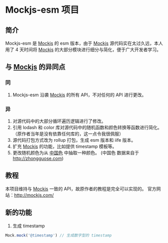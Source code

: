 # Mockjs-esm 项目

## 简介

Mockjs-esm 是 [Mockjs](http://mockjs.com/) 的 esm 版本，由于 [Mockjs](http://mockjs.com/) 源代码实在太过久远，本人用了 4 天时间将 [Mockjs](http://mockjs.com/) 的大部分模块进行细分与简化，便于广大开发者学习。

## 与 [Mockjs](http://mockjs.com/) 的异同点

### 同

1. Mockjs-esm 沿袭 [Mockjs](http://mockjs.com/) 的所有 API，不对任何的 API 进行更改。

### 异

1. 对源代码中的大部分循环遍历逻辑进行了修改。
2. 引用 lodash 和 color 库对源代码中的随机函数和颜色转换等函数进行简化。（原作者当年是没有依靠任何库的，这一点令我很佩服）
3. 源代码打包方式改为 rollup 打包，生成 esm 版本和 iife 版本。
4. 扩充 [Mockjs](http://mockjs.com/) 的功能，比如提供 timestamp 模板等。
5. 更改随机颜色为从 [中国色](http://zhongguose.com) 中抽取一种颜色。 (中国色 数据来自于 http://zhongguose.com)

## 教程

本项目维持与 [Mockjs](http://mockjs.com/) 一致的 API，故原作者的教程是完全可以实现的。
官方网站：http://mockjs.com/

## 新的功能

1. 生成 timestamp

```js
Mock.mock('@timestamp') // 生成数字型的 timestamp
```
